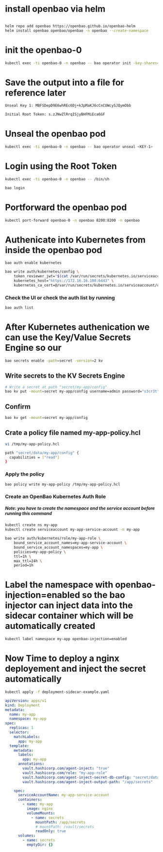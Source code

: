 # install openbao via helm
```bash

helm repo add openbao https://openbao.github.io/openbao-helm
helm install openbao openbao/openbao -n openbao --create-namespace

```
# init the openbao-0
```bash
kubectl exec -ti openbao-0 -n openbao -- bao operator init -key-shares=1 -key-threshold=1

```
# Save the output into a file for reference later
```bash
Unseal Key 1: MBFSDepD9E6whREc6Dj+k3pMaKJ6cCnCUWcySJQymObb

Initial Root Token: s.zJNwZlRrqISjyBHFMiEca6GF
```
# Unseal the openbao pod
```bash
kubectl exec -ti openbao-0 -n openbao -- bao operator unseal <KEY-1>
```
# Login using the Root Token
```bash
kubectl exec -ti openbao-0 -n openbao -- /bin/sh
```

```bash
bao login
```
# Portforward the openbao pod
```bash
kubectl port-forward openbao-0 -n openbao 8200:8200 -n openbao
```

# Authenicate into Kubernetes from inside the openbao pod

```bash
bao auth enable kubernetes
```
```bash
bao write auth/kubernetes/config \
    token_reviewer_jwt="$(cat /var/run/secrets/kubernetes.io/serviceaccount/token)" \
    kubernetes_host="https://172.16.16.100:6443" \
    kubernetes_ca_cert=@/var/run/secrets/kubernetes.io/serviceaccount/ca.crt
```
### Check the UI or check the auth list by running
```bash
bao auth list
```

# After Kubernetes authenication we can use the Key/Value Secrets Engine so our
```bash
bao secrets enable -path=secret -version=2 kv
```

## Write secrets to the KV Secrets Engine
```bash
# Write a secret at path "secret/my-app/config"
bao kv put -mount=secret my-app/config username=admin password="s3cr3t"
```
## Confirm
```bash
bao kv get -mount=secret my-app/config
```
## Crate a policy file named  my-app-policy.hcl
```bash
vi /tmp/my-app-policy.hcl
```
```bash
path "secret/data/my-app/config" {
  capabilities = ["read"]
}
```
### Apply the policy
```bash
bao policy write my-app-policy /tmp/my-app-policy.hcl
```
### Create an OpenBao Kubernetes Auth Role
##### Note: you have to create the namespace and the service account before running this command
```bash
kubectl create ns my-app
kubectl create serviceaccount my-app-service-account -n my-app
```

```bash
bao write auth/kubernetes/role/my-app-role \
    bound_service_account_names=my-app-service-account \
    bound_service_account_namespaces=my-app \
    policies=my-app-policy \
    ttl=1h \
    max_ttl=24h \
    period=1h
```
# Label the namespace with openbao-injection=enabled so the bao injector can inject data into the sidecar container which will be automatically created
```bash
kubectl label namespace my-app openbao-injection=enabled
```
# Now Time to deploy a nginx deployement and inject the secret automatically
```bash
kubectl apply -f deployment-sidecar-example.yaml
```

```yaml
apiVersion: apps/v1
kind: Deployment
metadata:
  name: my-app
  namespace: my-app
spec:
  replicas: 1
  selector:
    matchLabels:
      app: my-app
  template:
    metadata:
      labels:
        app: my-app
      annotations:
        vault.hashicorp.com/agent-inject: "true"
        vault.hashicorp.com/role: "my-app-role"
        vault.hashicorp.com/agent-inject-secret-db-config: "secret/data/my-app/config"
        vault.hashicorp.com/agent-inject-output-path: "/app/secrets"

    spec:
      serviceAccountName: my-app-service-account
      containers:
        - name: my-app
          image: nginx
          volumeMounts:
            - name: secrets
              mountPath: /app/secrets
              # mountPath: /vault/secrets
              readOnly: true
      volumes:
        - name: secrets
          emptyDir: {}

```

